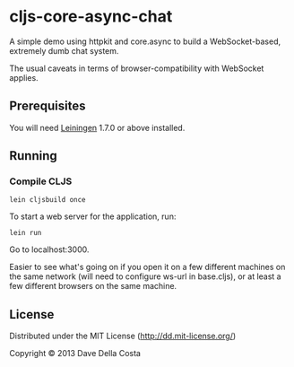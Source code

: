 # cljs-core-async-chat

A simple demo using httpkit and core.async to build a WebSocket-based, extremely dumb chat system.

The usual caveats in terms of browser-compatibility with WebSocket applies.

## Prerequisites

You will need [Leiningen][1] 1.7.0 or above installed.

[1]: https://github.com/technomancy/leiningen

## Running

### Compile CLJS

    lein cljsbuild once

To start a web server for the application, run:

    lein run

Go to localhost:3000.

Easier to see what's going on if you open it on a few different machines on the same network (will need to configure ws-url in base.cljs), or at least a few different browsers on the same machine.

## License

Distributed under the MIT License (http://dd.mit-license.org/)

Copyright © 2013 Dave Della Costa
